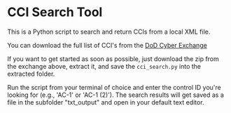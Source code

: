 # CCI Search Tool
This is a Python script to search and return CCIs from a local XML file.

You can download the full list of CCI's from the [DoD Cyber Exchange](https://public.cyber.mil/stigs/cci/)

If you want to get started as soon as possible, just download the zip from the exchange above, extract it, and save the `cci_search.py` into the extracted folder.

Run the script from your terminal of choice and enter the control ID you're looking for (e.g., 'AC-1' or 'AC-1 (2)').
The search results will get saved as a file in the subfolder "txt_output" and open in your default text editor.
